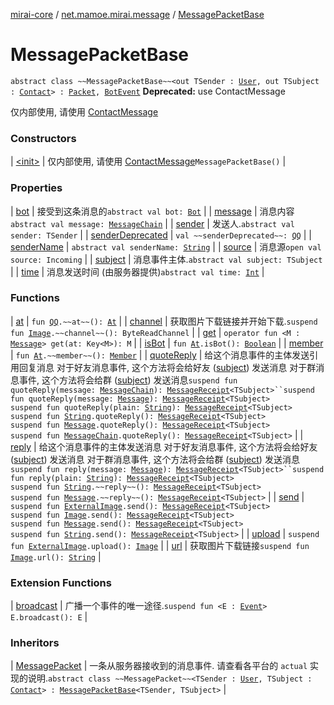 [mirai-core](../../index.md) / [net.mamoe.mirai.message](../index.md) / [MessagePacketBase](./index.md)

# MessagePacketBase

`abstract class ~~MessagePacketBase~~<out TSender : `[`User`](../../net.mamoe.mirai.contact/-user/index.md)`, out TSubject : `[`Contact`](../../net.mamoe.mirai.contact/-contact/index.md)`> : `[`Packet`](../../net.mamoe.mirai.qqandroid.network/-packet/index.md)`, `[`BotEvent`](../../net.mamoe.mirai.event.events/-bot-event/index.md)
**Deprecated:** use ContactMessage

仅内部使用, 请使用 [ContactMessage](../-contact-message/index.md)

### Constructors

| [&lt;init&gt;](-init-.md) | 仅内部使用, 请使用 [ContactMessage](../-contact-message/index.md)`MessagePacketBase()` |

### Properties

| [bot](bot.md) | 接受到这条消息的`abstract val bot: `[`Bot`](../../net.mamoe.mirai/-bot/index.md) |
| [message](message.md) | 消息内容`abstract val message: `[`MessageChain`](../../net.mamoe.mirai.message.data/-message-chain/index.md) |
| [sender](sender.md) | 发送人.`abstract val sender: TSender` |
| [senderDeprecated](sender-deprecated.md) | `val ~~senderDeprecated~~: `[`QQ`](../../net.mamoe.mirai.contact/-q-q/index.md) |
| [senderName](sender-name.md) | `abstract val senderName: `[`String`](https://kotlinlang.org/api/latest/jvm/stdlib/kotlin/-string/index.html) |
| [source](source.md) | 消息源`open val source: Incoming` |
| [subject](subject.md) | 消息事件主体.`abstract val subject: TSubject` |
| [time](time.md) | 消息发送时间 (由服务器提供)`abstract val time: `[`Int`](https://kotlinlang.org/api/latest/jvm/stdlib/kotlin/-int/index.html) |

### Functions

| [at](at.md) | `fun `[`QQ`](../../net.mamoe.mirai.contact/-q-q/index.md)`.~~at~~(): `[`At`](../../net.mamoe.mirai.message.data/-at/index.md) |
| [channel](channel.md) | 获取图片下载链接并开始下载.`suspend fun `[`Image`](../../net.mamoe.mirai.message.data/-image/index.md)`.~~channel~~(): ByteReadChannel` |
| [get](get.md) | `operator fun <M : `[`Message`](../../net.mamoe.mirai.message.data/-message/index.md)`> get(at: Key<M>): M` |
| [isBot](is-bot.md) | `fun `[`At`](../../net.mamoe.mirai.message.data/-at/index.md)`.isBot(): `[`Boolean`](https://kotlinlang.org/api/latest/jvm/stdlib/kotlin/-boolean/index.html) |
| [member](member.md) | `fun `[`At`](../../net.mamoe.mirai.message.data/-at/index.md)`.~~member~~(): `[`Member`](../../net.mamoe.mirai.contact/-member/index.md) |
| [quoteReply](quote-reply.md) | 给这个消息事件的主体发送引用回复消息 对于好友消息事件, 这个方法将会给好友 ([subject](subject.md)) 发送消息 对于群消息事件, 这个方法将会给群 ([subject](subject.md)) 发送消息`suspend fun quoteReply(message: `[`MessageChain`](../../net.mamoe.mirai.message.data/-message-chain/index.md)`): `[`MessageReceipt`](../-message-receipt/index.md)`<TSubject>``suspend fun quoteReply(message: `[`Message`](../../net.mamoe.mirai.message.data/-message/index.md)`): `[`MessageReceipt`](../-message-receipt/index.md)`<TSubject>`<br>`suspend fun quoteReply(plain: `[`String`](https://kotlinlang.org/api/latest/jvm/stdlib/kotlin/-string/index.html)`): `[`MessageReceipt`](../-message-receipt/index.md)`<TSubject>`<br>`suspend fun `[`String`](https://kotlinlang.org/api/latest/jvm/stdlib/kotlin/-string/index.html)`.quoteReply(): `[`MessageReceipt`](../-message-receipt/index.md)`<TSubject>`<br>`suspend fun `[`Message`](../../net.mamoe.mirai.message.data/-message/index.md)`.quoteReply(): `[`MessageReceipt`](../-message-receipt/index.md)`<TSubject>`<br>`suspend fun `[`MessageChain`](../../net.mamoe.mirai.message.data/-message-chain/index.md)`.quoteReply(): `[`MessageReceipt`](../-message-receipt/index.md)`<TSubject>` |
| [reply](reply.md) | 给这个消息事件的主体发送消息 对于好友消息事件, 这个方法将会给好友 ([subject](subject.md)) 发送消息 对于群消息事件, 这个方法将会给群 ([subject](subject.md)) 发送消息`suspend fun reply(message: `[`Message`](../../net.mamoe.mirai.message.data/-message/index.md)`): `[`MessageReceipt`](../-message-receipt/index.md)`<TSubject>``suspend fun reply(plain: `[`String`](https://kotlinlang.org/api/latest/jvm/stdlib/kotlin/-string/index.html)`): `[`MessageReceipt`](../-message-receipt/index.md)`<TSubject>`<br>`suspend fun `[`String`](https://kotlinlang.org/api/latest/jvm/stdlib/kotlin/-string/index.html)`.~~reply~~(): `[`MessageReceipt`](../-message-receipt/index.md)`<TSubject>`<br>`suspend fun `[`Message`](../../net.mamoe.mirai.message.data/-message/index.md)`.~~reply~~(): `[`MessageReceipt`](../-message-receipt/index.md)`<TSubject>` |
| [send](send.md) | `suspend fun `[`ExternalImage`](../../net.mamoe.mirai.utils/-external-image/index.md)`.send(): `[`MessageReceipt`](../-message-receipt/index.md)`<TSubject>`<br>`suspend fun `[`Image`](../../net.mamoe.mirai.message.data/-image/index.md)`.send(): `[`MessageReceipt`](../-message-receipt/index.md)`<TSubject>`<br>`suspend fun `[`Message`](../../net.mamoe.mirai.message.data/-message/index.md)`.send(): `[`MessageReceipt`](../-message-receipt/index.md)`<TSubject>`<br>`suspend fun `[`String`](https://kotlinlang.org/api/latest/jvm/stdlib/kotlin/-string/index.html)`.send(): `[`MessageReceipt`](../-message-receipt/index.md)`<TSubject>` |
| [upload](upload.md) | `suspend fun `[`ExternalImage`](../../net.mamoe.mirai.utils/-external-image/index.md)`.upload(): `[`Image`](../../net.mamoe.mirai.message.data/-image/index.md) |
| [url](url.md) | 获取图片下载链接`suspend fun `[`Image`](../../net.mamoe.mirai.message.data/-image/index.md)`.url(): `[`String`](https://kotlinlang.org/api/latest/jvm/stdlib/kotlin/-string/index.html) |

### Extension Functions

| [broadcast](../../net.mamoe.mirai.event/broadcast.md) | 广播一个事件的唯一途径.`suspend fun <E : `[`Event`](../../net.mamoe.mirai.event/-event.md)`> E.broadcast(): E` |

### Inheritors

| [MessagePacket](../-message-packet/index.md) | 一条从服务器接收到的消息事件. 请查看各平台的 `actual` 实现的说明.`abstract class ~~MessagePacket~~<TSender : `[`User`](../../net.mamoe.mirai.contact/-user/index.md)`, TSubject : `[`Contact`](../../net.mamoe.mirai.contact/-contact/index.md)`> : `[`MessagePacketBase`](./index.md)`<TSender, TSubject>` |

